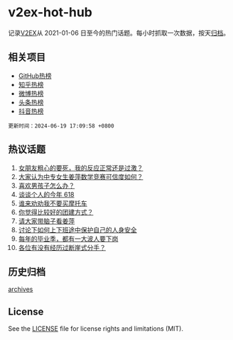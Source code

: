 # v2ex-hot-hub

 记录[V2EX](https://www.v2ex.com/)从 2021-01-06 日至今的热门话题。每小时抓取一次数据，按天[归档](archives)。
 
 ## 相关项目

- [GitHub热榜](https://github.com/snaildev/github-hot-hub)
- [知乎热榜](https://github.com/snaildev/zhihu-hot-hub)
- [微博热榜](https://github.com/snaildev/weibo-hot-hub)
- [头条热榜](https://github.com/snaildev/toutiao-hot-hub)
- [抖音热榜](https://github.com/snaildev/douyin-hot-hub)


 `更新时间：2024-06-19 17:09:58 +0800`

## 热议话题

1. [女朋友粗心的要死，我的反应正常还是过激？](https://www.v2ex.com/t/1050793)
1. [大家认为中专女生姜萍数学竞赛可信度如何？](https://www.v2ex.com/t/1050739)
1. [喜欢男孩子怎么办？](https://www.v2ex.com/t/1050624)
1. [谈谈个人的今年 618](https://www.v2ex.com/t/1050716)
1. [谁来劝劝我不要买摩托车](https://www.v2ex.com/t/1050853)
1. [你觉得比较好的团建方式？](https://www.v2ex.com/t/1050745)
1. [请大家带脑子看姜萍](https://www.v2ex.com/t/1050809)
1. [讨论下如何上下班途中保护自己的人身安全](https://www.v2ex.com/t/1050760)
1. [每年的毕业季，都有一大波人要下岗](https://www.v2ex.com/t/1050751)
1. [各位有没有经历过断崖式分手？](https://www.v2ex.com/t/1050844)

## 历史归档

[archives](archives)

## License

See the [LICENSE](LICENSE) file for license rights and limitations (MIT).
